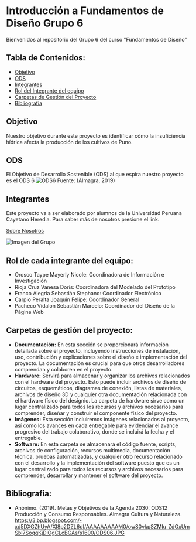 ﻿# Introducción a Fundamentos de Diseño Grupo 6
Bienvenidos al repositorio del Grupo 6 del curso "Fundamentos de Diseño"

## Tabla de Contenidos:

 - [Objetivo](https://github.com/sebastianfranco1342/FundamentosdeDisenoGrupo6/blob/main/README.md#objetivo)
 - [ODS](https://github.com/sebastianfranco1342/FundamentosdeDisenoGrupo6/blob/main/README.md#ods)
 - [Integrantes](https://github.com/sebastianfranco1342/FundamentosdeDisenoGrupo6/blob/main/README.md#integrantes)
 - [Rol del Integrante del equipo](https://github.com/sebastianfranco1342/FundamentosdeDisenoGrupo6/blob/main/README.md#rol-de-cada-integrante-del-equipo)
 - [Carpetas de Gestión del Proyecto](https://github.com/sebastianfranco1342/FundamentosdeDisenoGrupo6/blob/main/README.md#carpetas-de-gesti%C3%B3n-del-proyecto)
 - [Bibliografia](https://github.com/sebastianfranco1342/FundamentosdeDisenoGrupo6/blob/main/README.md#bibliograf%C3%ADa)



## Objetivo

Nuestro objetivo durante este proyecto es identificar cómo la insuficiencia hídrica afecta la producción de los cultivos de Puno.

## ODS
El Objetivo de Desarrollo Sostenible (ODS) al que espira nuestro proyecto es el ODS 6
![ODS6](https://github.com/sebastianfranco1342/FundamentosdeDisenoGrupo6/blob/main/Carpetas%20del%20Proyecto/Im%C3%A1genes/ODS6.JPG)
Fuente: (Almagra, 2019)



## Integrantes
Este proyecto va a ser elaborado por alumnos de la Universidad Peruana Cayetano Heredia. Para saber más de nosotros presione el link. 

[Sobre Nosotros](https://github.com/sebastianfranco1342/FundamentosdeDisenoGrupo6/blob/main/FdD/Entregables/Sobre_Nosotros.md)


![Imagen del Grupo](https://github.com/sebastianfranco1342/FundamentosdeDisenoGrupo6/blob/main/Carpetas%20del%20Proyecto/Im%C3%A1genes/fotogrupal.jpeg?raw=true)

## Rol de cada integrante del equipo:

- Orosco Taype Mayerly Nicole: Coordinadora de Información e Investigación
- Rioja Cruz Vanesa Doris: Coordinadora del Modelado del Prototipo
- Franco Alegria Sebastián Stephano: Coordinador Electrónico
- Carpio Peralta Joaquin Felipe: Coordinador General
- Pacheco Vidalon Sebastián Marcelo: Coordinador del Diseño de la Página Web

## Carpetas de gestión del proyecto:

 - **Documentación:** En esta sección se proporcionará información detallada sobre el proyecto, incluyendo instrucciones de instalación, uso, contribución y explicaciones sobre el diseño e implementación del proyecto. La documentación es crucial para que otros desarrolladores comprendan y colaboren en el proyecto.
 - **Hardware:** Servirá para almacenar y organizar los archivos relacionados con el hardware del proyecto. Esto puede incluir archivos de diseño de circuitos, esquemáticos, diagramas de conexión, listas de materiales, archivos de diseño 3D y cualquier otra documentación relacionada con el hardware físico del designio. La carpeta de hardware sirve como un lugar centralizado para todos los recursos y archivos necesarios para comprender, diseñar y construir el componente físico del proyecto.
 - **Imágenes:** Esta sección incluiremos imágenes relacionados al proyecto, así como los avances en cada entregable para evidenciar el avance progresivo del trabajo colaborativo, donde se incluirá la fecha y el entregable.
 - **Software:** En esta carpeta se almacenará el código fuente, scripts, archivos de configuración, recursos multimedia, documentación técnica, pruebas automatizadas, y cualquier otro recurso relacionado con el desarrollo y la implementación del software puesto que es un lugar centralizado para todos los recursos y archivos necesarios para comprender, desarrollar y mantener el software del proyecto.

## Bibliografía:
- Anónimo. (2019). Metas y Objetivos de la Agenda 2030: ODS12 Producción y Consumo Responsables. Almagra Cultura y Naturaleza. https://3.bp.blogspot.com/-xd5DXGZhUyA/XI8p2DZL6dI/AAAAAAAAAM0/owS0vkpSZMIu_ZdOxUmSbI7SoqqKjDlOgCLcBGAs/s1600/ODS06.JPG


